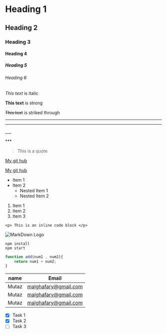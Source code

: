 <!-- Headings -->
# Heading 1
## Heading 2 
### Heading 3 
#### Heading 4
##### Heading 5 
###### Heading 6 

<!-- Italics -->
_This text_  is italic

<!-- Strong -->
__This text__ is strong 

<!-- StrikeThrough -->
~~This text~~ is striked through 

<!-- Horizonal Rule -->
--- 
___

<!-- Show * and _ -->
\___

\***

<!-- Blockquote -->
> This is a quote 

<!-- Links -->
[My git hub](https://github.com)

[My git hub](https://github.com "Hover text") 

<!-- UL -->
* Item 1 
* Item 2
  * Nested Item 1
  * Nested Item 2


<!-- OL -->  
1. Item 1
1. Item 2
1. Item 3 

<!-- Inline Code blcok -->

`<p> This is an inline code block </p>`

<!-- Images -->
![MarkDown Logo](https://markdown-here.com/img/icon256.png)

<!-- Github markdown -->

<!-- Code blocks -->
```
npm install 
npm start
```

```javascript
function add(num1 , num2){
    return num1 + num2;
}
```

<!-- Tables -->
| name  | Email |  
|---    |---    |
| Mutaz |malghafary@gmail.com    |   
| Mutaz |malghafary@gmail.com   | 
| Mutaz |malghafary@gmail.com   | 

<!-- Task List -->
* [x] Task 1  
* [x] Task 2
* [ ] Task 3 